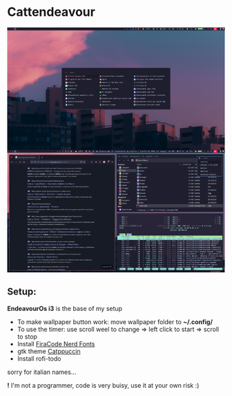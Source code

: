 # Cattendeavour
![Desktop](desk.png)
## Setup:
**EndeavourOs i3** is the base of my setup
* To make wallpaper button work: move wallpaper folder to **~/.config/**
* To use the timer: use scroll weel to change => left click to start => scroll to stop
* Install [FiraCode Nerd Fonts](https://www.nerdfonts.com/font-downloads)
* gtk theme [Catppuccin](https://aur.archlinux.org/packages/catppuccin-gtk-theme-mocha)
* Install rofi-todo

sorry for italian names...

**!** I'm not a programmer, code is very buisy, use it at your own risk :)
